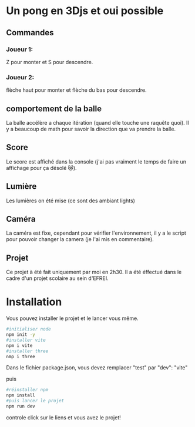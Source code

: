 # Un pong en 3Djs et oui possible


## Commandes

### Joueur 1:
Z pour monter et S pour descendre.

### Joueur 2:
flèche haut pour monter et flèche du bas pour descendre.

## comportement de la balle

La balle accélère a chaque itération (quand elle touche une raquête quoi). Il y a beaucoup de math pour savoir la direction que va prendre la balle.

## Score

Le score est affiché dans la console (j'ai pas vraiment le temps de faire un affichage pour ça désolé 😿).

## Lumière

Les lumières on été mise (ce sont des ambiant lights)

## Caméra

La caméra est fixe, cependant pour vérifier l'environnement, il y a le script pour pouvoir changer la camera (je l'ai mis en commentaire).

## Projet

Ce projet à été fait uniquement par moi en 2h30. Il a été éffectué dans le cadre d'un projet scolaire au sein d'EFREI.



# Installation


Vous pouvez installer le projet et le lancer vous même.



```bash
#initialiser node
npm init -y
#installer vite
npm i vite
#installer three
nmp i three
```

Dans le fichier package.json, vous devez remplacer "test"  par   "dev": "vite"

puis


```bash
#réinstaller npm
npm install
#puis lancer le projet
npm run dev

```

controle click sur le liens et vous avez le projet!